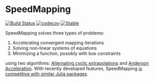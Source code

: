 # SpeedMapping

[![Build Status](https://github.com/NicolasL-S/SpeedMapping.jl/workflows/CI/badge.svg)](https://github.com/NicolasL-S/SpeedMapping.jl/actions)
[![codecov](https://codecov.io/gh/NicolasL-S/SpeedMapping.jl/branch/main/graph/badge.svg?token=UKzBbD3WeQ)](https://codecov.io/gh/NicolasL-S/SpeedMapping.jl)
[![Stable](https://img.shields.io/badge/docs-stable-blue.svg)](https://nicolasl-s.github.io/SpeedMappingDeployDoc.jl/dev/)

SpeedMapping solves three types of problems:
1. Accelerating convergent mapping iterations
2. Solving non-linear systems of equations
3. Minimizing a function, possibly with box constraints

using two algorithms: [Alternating cyclic extrapolations](https://www.sciencedirect.com/science/article/abs/pii/S0377042723005514) and [Anderson Acceleration](https://en.wikipedia.org/wiki/Anderson_acceleration). With recently developed features, SpeedMapping [is competitive with similar Julia packages](https://nicolasl-s.github.io/SpeedMappingDeployDoc.jl/dev/benchmarks/).